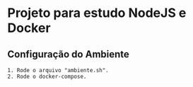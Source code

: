 # Projeto para estudo NodeJS e Docker

## Configuração do Ambiente
    1. Rode o arquivo "ambiente.sh".
    2. Rode o docker-compose.